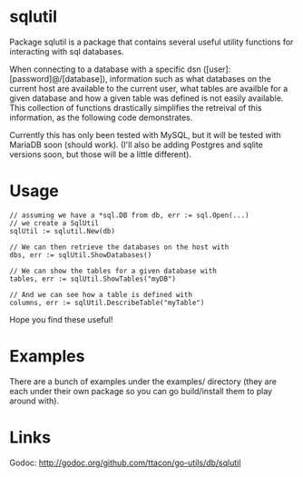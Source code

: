 sqlutil
=======
Package sqlutil is a package that contains several useful utility
functions for interacting with sql databases.

When connecting to a database with a specific dsn
([user]:[password]@/[database]), information such as what databases
on the current host are available to the current user, what tables
are availble for a given database and how a given table was defined
is not easily available. This collection of functions drastically
simplifies the retreival of this information, as the following code
demonstrates.

Currently this has only been tested with MySQL, but it will be tested with MariaDB soon (should work).
(I'll also be adding Postgres and sqlite versions soon, but those will be a little different).

Usage
=====
```
// assuming we have a *sql.DB from db, err := sql.Open(...)
// we create a SqlUtil
sqlUtil := sqlutil.New(db)

// We can then retrieve the databases on the host with
dbs, err := sqlUtil.ShowDatabases()

// We can show the tables for a given database with
tables, err := sqlUtil.ShowTables("myDB")

// And we can see how a table is defined with
columns, err := sqlUtil.DescribeTable("myTable")
```

Hope you find these useful!

Examples
========

There are a bunch of examples under the examples/ directory (they are each
under their own package so you can go build/install them to play around with).

Links
========
Godoc: http://godoc.org/github.com/ttacon/go-utils/db/sqlutil